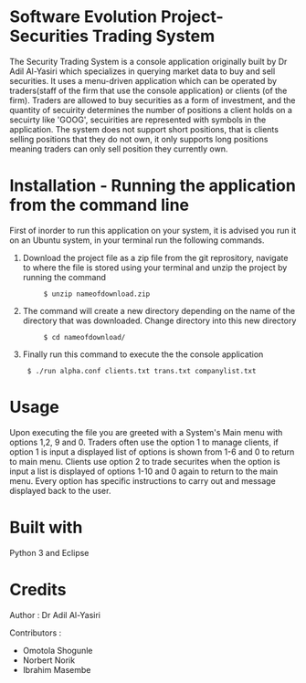 # Software Evolution Project- Securities Trading System
The Security Trading System is a console application originally built by Dr Adil Al-Yasiri which specializes in querying market data to buy and sell securities. It uses a menu-driven application which can be operated by traders(staff of the firm that use the console application) or clients (of the firm). Traders are allowed to buy securities as a form of investment, and the quantity of secuirity determines the number of positions a client holds on a secuirty like 'GOOG', secuirities are represented with symbols in the application. The system does not support short positions, that is clients selling positions that they do not own, it only supports long positions meaning traders can only sell position they currently own. 

# Installation - Running the application from the command line
First of inorder to run this application on your system, it is advised you run it on an Ubuntu system, in your terminal run the following commands.

1. Download the project file as a zip file from the git reprository, navigate to where the file is stored using your terminal and unzip the project by running the command

			$ unzip nameofdownload.zip

		
2. The command will create a new directory depending on the name of the directory that was downloaded. Change directory into this new directory

			$ cd nameofdownload/

3. Finally run this command to execute the the console application
			
		$ ./run alpha.conf clients.txt trans.txt companylist.txt

# Usage

Upon executing the file you are greeted with a System's Main menu with options 1,2, 9 and 0. Traders often use the option 1 to manage clients, if option 1 is input a displayed list of options is shown from 1-6 and 0 to return to main menu. Clients use option 2 to trade securites when the option is input a list is displayed of options 1-10 and 0 again to return to the main menu. Every option has specific instructions to carry out and message displayed back to the user.

# Built with

Python 3 and Eclipse 

# Credits

Author : Dr Adil Al-Yasiri

Contributors :
- Omotola Shogunle 
- Norbert Norik
- Ibrahim Masembe



